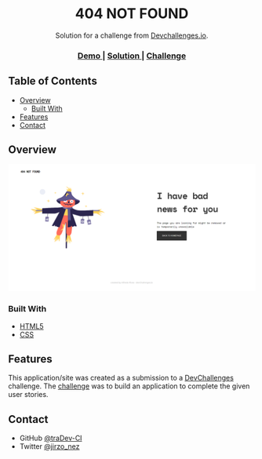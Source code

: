 <!-- Please update value in the {}  -->

<h1 align="center">404 NOT FOUND</h1>

<div align="center">
   Solution for a challenge from  <a href="http://devchallenges.io" target="_blank">Devchallenges.io</a>.
</div>

<div align="center">
  <h3>
    <a href="https://notfound-43ad2.web.app/">
      Demo
    </a>
    <span> | </span>
    <a href="https://github.com/traDev-CI/404-NotFound-Responsive">
      Solution
    </a>
    <span> | </span>
    <a href="https://devchallenges.io/challenges/wBunSb7FPrIepJZAg0sY">
      Challenge
    </a>
  </h3>
</div>

<!-- TABLE OF CONTENTS -->

## Table of Contents

- [Overview](#overview)
  - [Built With](#built-with)
- [Features](#features)
- [Contact](#contact)

<!-- OVERVIEW -->

## Overview

![screenshot](https://github.com/traDev-CI/404-NotFound-Responsive/blob/main/img/over.PNG)

### Built With

<!-- This section should list any major frameworks that you built your project using. Here are a few examples.-->

- [HTML5](https://developer.mozilla.org/es/docs/Glossary/HTML5)
- [CSS](w3schools.com/css/css_rwd_intro.asp)

## Features

<!-- List the features of your application or follow the template. Don't share the figma file here :) -->

This application/site was created as a submission to a [DevChallenges](https://devchallenges.io/challenges) challenge. The [challenge](https://devchallenges.io/challenges/wBunSb7FPrIepJZAg0sY) was to build an application to complete the given user stories.


## Contact

- GitHub [@traDev-CI](https://github.com/traDev-CI)
- Twitter [@jirzo_nez](https://twitter.com/jirzo_nez)
